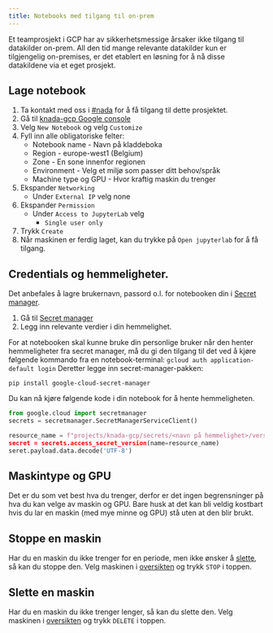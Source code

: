 ```yaml
---
title: Notebooks med tilgang til on-prem
---
```


Et teamprosjekt i GCP har av sikkerhetsmessige årsaker ikke tilgang til datakilder on-prem.
All den tid mange relevante datakilder kun er tilgjengelig on-premises, er det etablert en løsning for å nå disse datakildene via et eget prosjekt.

## Lage notebook
1. Ta kontakt med oss i [#nada](https://nav-it.slack.com/archives/CGRMQHT50) for å få tilgang til dette prosjektet.
1. Gå til [knada-gcp Google console](https://console.cloud.google.com/vertex-ai/workbench/list/instances?orgonly=true&project=knada-gcp&supportedpurview=organizationId)
2. Velg `New Notebook` og velg `Customize`
3. Fyll inn alle obligatoriske felter:
   - Notebook name - Navn på kladdeboka
   - Region - europe-west1 (Belgium)
   - Zone - En sone innenfor regionen
   - Environment - Velg et miljø som passer ditt behov/språk
   - Machine type og GPU - Hvor kraftig maskin du trenger
4. Ekspander `Networking`
   - Under `External IP` velg none
4. Ekspander `Permission`
   - Under `Access to JupyterLab` velg 
      - `Single user only` 
5. Trykk `Create`
6. Når maskinen er ferdig laget, kan du trykke på `Open jupyterlab` for å få tilgang.

## Credentials og hemmeligheter.
Det anbefales å lagre brukernavn, passord o.l. for notebooken din i [Secret manager](https://console.cloud.google.com/security/secret-manager?project=knada-gcp).
1. Gå til [Secret manager](https://console.cloud.google.com/security/secret-manager?project=knada-gcp)
1. Legg inn relevante verdier i din hemmelighet.


For at notebooken skal kunne bruke din personlige bruker når den henter hemmeligheter fra secret manager, må du gi den tilgang til det ved å kjøre følgende kommando fra en notebook-terminal:
```gcloud auth application-default login```
Deretter legge inn secret-manager-pakken:
```
pip install google-cloud-secret-manager
```

Du kan nå kjøre følgende kode i din notebook for å hente hemmeligheten.
```python
from google.cloud import secretmanager
secrets = secretmanager.SecretManagerServiceClient()

resource_name = f"projects/knada-gcp/secrets/<navn på hemmelighet>/versions/latest”
secret = secrets.access_secret_version(name=resource_name)
seret.payload.data.decode('UTF-8')
```


## Maskintype og GPU
Det er du som vet best hva du trenger, derfor er det ingen begrensninger på hva du kan velge av maskin og GPU.
Bare husk at det kan bli veldig kostbart hvis du lar en maskin (med mye minne og GPU) stå uten at den blir brukt.

## Stoppe en maskin
Har du en maskin du ikke trenger for en periode, men ikke ønsker å [slette](#slette-en-maskin), så kan du stoppe den.
Velg maskinen i [oversikten](https://console.cloud.google.com/ai-platform/notebooks/instances) og trykk `STOP` i toppen.

## Slette en maskin
Har du en maskin du ikke trenger lenger, så kan du slette den.
Velg maskinen i [oversikten](https://console.cloud.google.com/ai-platform/notebooks/instances) og trykk `DELETE` i toppen.
